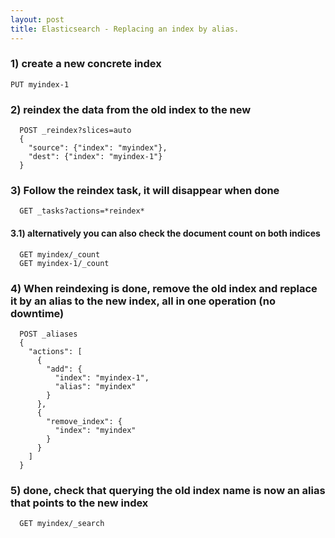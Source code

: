```yaml
---
layout: post
title: Elasticsearch - Replacing an index by alias.
---
```



### 1) create a new concrete index

`PUT myindex-1`


### 2) reindex the data from the old index to the new

```
  POST _reindex?slices=auto
  {
    "source": {"index": "myindex"},
    "dest": {"index": "myindex-1"}
  }
```


### 3) Follow the reindex task, it will disappear when done
```
  GET _tasks?actions=*reindex*
```
  
#### 3.1) alternatively you can also check the document count on both indices

```
  GET myindex/_count
  GET myindex-1/_count
```


### 4) When reindexing is done, remove the old index and replace it by an alias to the new index, all in one operation (no downtime)

```
  POST _aliases
  {
    "actions": [
      {
        "add": {
          "index": "myindex-1",
          "alias": "myindex"
        }
      },
      {
        "remove_index": {
          "index": "myindex"
        }
      }
    ]
  }
```



### 5) done, check that querying the old index name is now an alias that points to the new index

```
  GET myindex/_search
```